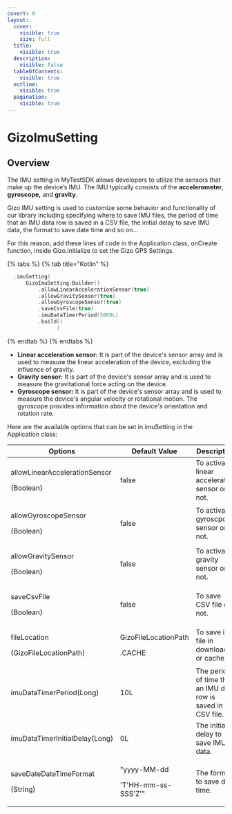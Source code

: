 ```yaml
---
coverY: 0
layout:
  cover:
    visible: true
    size: full
  title:
    visible: true
  description:
    visible: false
  tableOfContents:
    visible: true
  outline:
    visible: true
  pagination:
    visible: true
---
```


# GizoImuSetting

## Overview

The IMU setting in MyTestSDK allows developers to utilize the sensors that make up the device’s IMU. The IMU typically consists of the **accelerometer**, **gyroscope,** and **gravity**.

Gizo IMU setting is used to customize some behavior and functionality of our library including specifying where to save IMU files, the period of time that an IMU data row is saved in a CSV file, the initial delay to save IMU data, the format to save date time and so on...

For this reason, add these lines of code in the Application class, onCreate function, inside Gizo.initialize to set the Gizo GPS Settings.

{% tabs %}
{% tab title="Kotlin" %}
```kotlin
  .imuSetting(
      GizoImuSetting.Builder()
          .allowLinearAccelerationSensor(true)
          .allowGravitySensor(true)
          .allowGyroscopeSensor(true)
          .saveCsvFile(true)
          .imuDataTimerPeriod(5000L)
          .build()
                )
```
{% endtab %}
{% endtabs %}

* **Linear acceleration sensor:** It is part of the device's sensor array and is used to measure the linear acceleration of the device, excluding the influence of gravity.
* **Gravity sensor:** It is part of the device's sensor array and is used to measure the gravitational force acting on the device.
* **Gyroscope sensor:** It is part of the device's sensor array and is used to measure the device's angular velocity or rotational motion. The gyroscope provides information about the device's orientation and rotation rate.

Here are the available options that can be set in imuSetting in the Application class:

<table><thead><tr><th width="286.3333333333333">Options</th><th width="198">Default Value</th><th>Description</th></tr></thead><tbody><tr><td><p>allowLinearAccelerationSensor</p><p>(Boolean)</p></td><td>false</td><td>To activate linear acceleration sensor or not.</td></tr><tr><td><p>allowGyroscopeSensor</p><p>(Boolean)</p></td><td>false</td><td>To activate gyroscpoe sensor or not.</td></tr><tr><td><p>allowGravitySensor</p><p>(Boolean)</p></td><td>false</td><td>To activate gravity sensor or not.</td></tr><tr><td><p>saveCsvFile</p><p>(Boolean)</p></td><td>false</td><td>To save CSV file or not.</td></tr><tr><td><p>fileLocation</p><p>(GizoFileLocationPath)</p></td><td><p>GizoFileLocationPath</p><p>.CACHE</p></td><td>To save imu file in download or cache.</td></tr><tr><td>imuDataTimerPeriod(Long)</td><td>10L</td><td>The period of time that an IMU data row is saved in CSV file.</td></tr><tr><td>imuDataTimerInitialDelay(Long)</td><td>0L</td><td>The initial delay to save IMU data.</td></tr><tr><td><p>saveDateDateTimeFormat</p><p>(String)</p></td><td><p>"yyyy-MM-dd</p><p>'T'HH-mm-ss-SSS'Z'"</p></td><td>The format to save date time.</td></tr></tbody></table>

